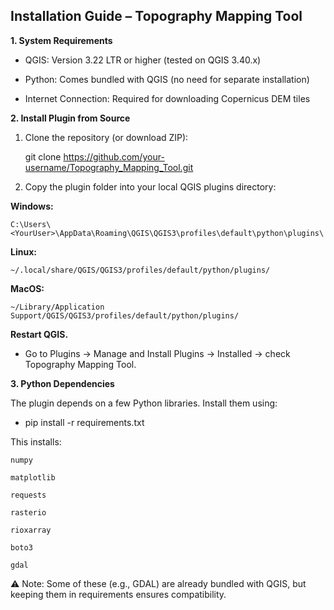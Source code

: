 ## Installation Guide – Topography Mapping Tool

**1. System Requirements**
- QGIS: Version 3.22 LTR or higher (tested on QGIS 3.40.x)

- Python: Comes bundled with QGIS (no need for separate installation)

- Internet Connection: Required for downloading Copernicus DEM tiles

**2. Install Plugin from Source**

1. Clone the repository (or download ZIP):

      git clone https://github.com/your-username/Topography_Mapping_Tool.git

2. Copy the plugin folder into your local QGIS plugins directory:

**Windows:**

    C:\Users\<YourUser>\AppData\Roaming\QGIS\QGIS3\profiles\default\python\plugins\

**Linux:**

    ~/.local/share/QGIS/QGIS3/profiles/default/python/plugins/

**MacOS:**

    ~/Library/Application Support/QGIS/QGIS3/profiles/default/python/plugins/


**Restart QGIS.**
 - Go to Plugins → Manage and Install Plugins → Installed → check Topography Mapping Tool.

**3. Python Dependencies**

The plugin depends on a few Python libraries. Install them using:

- pip install -r requirements.txt

This installs:

    numpy

    matplotlib

    requests

    rasterio

    rioxarray

    boto3

    gdal

⚠️ Note: Some of these (e.g., GDAL) are already bundled with QGIS, but keeping them in requirements ensures compatibility.

